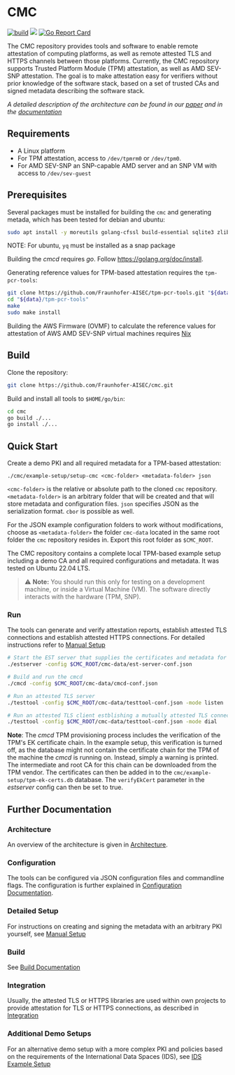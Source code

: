 # CMC

[![build](https://github.com/Fraunhofer-AISEC/cmc/actions/workflows/build.yml/badge.svg)](https://github.com/Fraunhofer-AISEC/cmc/actions/workflows/build.yml)
[![](https://godoc.org/github.com/Fraunhofer-AISEC/cmc?status.svg)](https://pkg.go.dev/github.com/Fraunhofer-AISEC/cmc)
[![Go Report Card](https://goreportcard.com/badge/github.com/Fraunhofer-AISEC/cmc)](https://goreportcard.com/report/github.com/Fraunhofer-AISEC/cmc)

The CMC repository provides tools and software to enable remote attestation of computing platforms,
as well as remote attested TLS and HTTPS channels between those platforms. Currently, the CMC
repository supports Trusted Platform Module (TPM) attestation, as well as AMD SEV-SNP attestation.
The goal is to make attestation easy for verifiers without prior knowledge of the software stack,
based on a set of trusted CAs and signed metadata describing the software stack.

*A detailed description of the architecture can be found in our*
*[paper](https://dl.acm.org/doi/pdf/10.1145/3600160.3600171) and in the*
*[documentation](doc/Architecture.md)*

## Requirements

- A Linux platform
- For TPM attestation, access to `/dev/tpmrm0` or `/dev/tpm0`.
- For AMD SEV-SNP an SNP-capable AMD server and an SNP VM with access to `/dev/sev-guest`

## Prerequisites

Several packages must be installed for building the `cmc` and generating metada, which has been
tested for debian and ubuntu:
```sh
sudo apt install -y moreutils golang-cfssl build-essential sqlite3 zlib1g-dev libssl-dev jq yq
```
NOTE: For ubuntu, `yq` must be installed as a snap package

Building the *cmcd* requires *go*. Follow https://golang.org/doc/install.

Generating reference values for TPM-based attestation requires the `tpm-pcr-tools`:
```sh
git clone https://github.com/Fraunhofer-AISEC/tpm-pcr-tools.git "${data}/tpm-pcr-tools"
cd "${data}/tpm-pcr-tools"
make
sudo make install
```

Building the AWS Firmware (OVMF) to calculate the reference values for attestation of AWS AMD SEV-SNP
virtual machines requires [Nix](https://nixos.org/download/)

## Build

Clone the repository:
```sh
git clone https://github.com/Fraunhofer-AISEC/cmc.git
```

Build and install all tools to `$HOME/go/bin`:
```sh
cd cmc
go build ./...
go install ./...
```

## Quick Start

Create a demo PKI and all required metadata for a TPM-based attestation:
```
./cmc/example-setup/setup-cmc <cmc-folder> <metadata-folder> json
```
`<cmc-folder>` is the relative or absolute path to the cloned `cmc` repository.
`<metadata-folder>` is an arbitrary folder that will be created and that will store metadata and
configuration files. `json` specifies JSON as the serialization format. `cbor` is possible as well.

For the JSON example configuration folders to work without modifications, choose as `<metadata-folder>`
the folder `cmc-data` located in the same root folder the `cmc` repository resides in.
Export this root folder as `$CMC_ROOT`.

The CMC repository contains a complete local TPM-based example setup including a demo CA and all
required configurations and metadata. It was tested on Ubuntu 22.04 LTS.

> :warning: **Note:** You should run this only for testing on a development machine, or inside
> a Virtual Machine (VM). The software directly interacts with the hardware (TPM, SNP).

### Run

The tools can generate and verify attestation reports, establish attested TLS connections and
establish attested HTTPS connections. For detailed instructions refer to
[Manual Setup](./doc/manual-setup.md)

```sh
# Start the EST server that supplies the certificates and metadata for the cmcd
./estserver -config $CMC_ROOT/cmc-data/est-server-conf.json

# Build and run the cmcd
./cmcd -config $CMC_ROOT/cmc-data/cmcd-conf.json

# Run an attested TLS server
./testtool -config $CMC_ROOT/cmc-data/testtool-conf.json -mode listen

# Run an attested TLS client estblishing a mutually attested TLS connection to the server
./testtool -config $CMC_ROOT/cmc-data/testtool-conf.json -mode dial
```

**Note**: The *cmcd* TPM provisioning process includes the verification of the TPM's EK certificate
chain. In the example setup, this verification is turned off, as the database might not contain
the certificate chain for the TPM of the machine the *cmcd* is running on. Instead, simply a
warning is printed. The intermediate and root CA for this chain can be downloaded from the TPM
vendor. The certificates can then be added in to the `cmc/example-setup/tpm-ek-certs.db`
database. The `verifyEkCert` parameter in the *estserver* config can then be set to true.

## Further Documentation

### Architecture

An overview of the architecture is given in [Architecture](./doc/Architecture.md).

### Configuration

The tools can be configured via JSON configuration files and commandline flags. The configuration
is further explained in [Configuration Documentation](./doc/configuration.md).

### Detailed Setup

For instructions on creating and signing the metadata with an arbitrary PKI yourself,
see [Manual Setup](./doc/manual-setup.md)

### Build

See [Build Documentation](./doc/build.md)

### Integration

Usually, the attested TLS or HTTPS libraries are used within own projects to provide attestation
for TLS or HTTPS connections, as described in [Integration](./doc/integration.md)

### Additional Demo Setups

For an alternative demo setup with a more complex PKI and policies based on the requirements of
the International Data Spaces (IDS), see [IDS Example Setup](./doc/ids-example-setup.md)

